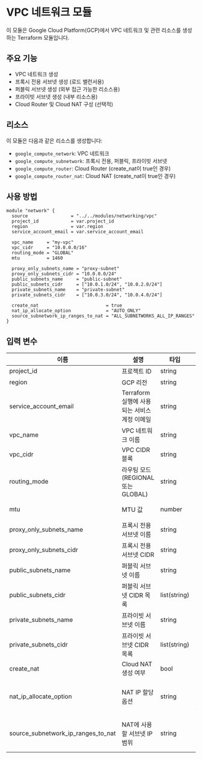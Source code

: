 # VPC 네트워크 모듈

이 모듈은 Google Cloud Platform(GCP)에서 VPC 네트워크 및 관련 리소스를 생성하는 Terraform 모듈입니다.

## 주요 기능

- VPC 네트워크 생성
- 프록시 전용 서브넷 생성 (로드 밸런서용)
- 퍼블릭 서브넷 생성 (외부 접근 가능한 리소스용)
- 프라이빗 서브넷 생성 (내부 리소스용)
- Cloud Router 및 Cloud NAT 구성 (선택적)

## 리소스

이 모듈은 다음과 같은 리소스를 생성합니다:

- `google_compute_network`: VPC 네트워크
- `google_compute_subnetwork`: 프록시 전용, 퍼블릭, 프라이빗 서브넷
- `google_compute_router`: Cloud Router (create_nat이 true인 경우)
- `google_compute_router_nat`: Cloud NAT (create_nat이 true인 경우)

## 사용 방법

```hcl
module "network" {
  source                = "../../modules/networking/vpc"
  project_id            = var.project_id
  region                = var.region
  service_account_email = var.service_account_email

  vpc_name     = "my-vpc"
  vpc_cidr     = "10.0.0.0/16"
  routing_mode = "GLOBAL"
  mtu          = 1460

  proxy_only_subnets_name = "proxy-subnet"
  proxy_only_subnets_cidr = "10.0.0.0/24"
  public_subnets_name     = "public-subnet"
  public_subnets_cidr     = ["10.0.1.0/24", "10.0.2.0/24"]
  private_subnets_name    = "private-subnet"
  private_subnets_cidr    = ["10.0.3.0/24", "10.0.4.0/24"]

  create_nat                         = true
  nat_ip_allocate_option             = "AUTO_ONLY"
  source_subnetwork_ip_ranges_to_nat = "ALL_SUBNETWORKS_ALL_IP_RANGES"
}
```

## 입력 변수

| 이름 | 설명 | 타입 | 필수 여부 |
|------|-------------|------|----------|
| project_id | 프로젝트 ID | string | 예 |
| region | GCP 리전 | string | 예 |
| service_account_email | Terraform 실행에 사용되는 서비스 계정 이메일 | string | 예 |
| vpc_name | VPC 네트워크 이름 | string | 예 |
| vpc_cidr | VPC CIDR 블록 | string | 예 |
| routing_mode | 라우팅 모드 (REGIONAL 또는 GLOBAL) | string | 예 |
| mtu | MTU 값 | number | 아니오 (기본값: 1460) |
| proxy_only_subnets_name | 프록시 전용 서브넷 이름 | string | 예 |
| proxy_only_subnets_cidr | 프록시 전용 서브넷 CIDR | string | 예 |
| public_subnets_name | 퍼블릭 서브넷 이름 | string | 예 |
| public_subnets_cidr | 퍼블릭 서브넷 CIDR 목록 | list(string) | 예 |
| private_subnets_name | 프라이빗 서브넷 이름 | string | 예 |
| private_subnets_cidr | 프라이빗 서브넷 CIDR 목록 | list(string) | 예 |
| create_nat | Cloud NAT 생성 여부 | bool | 예 |
| nat_ip_allocate_option | NAT IP 할당 옵션 | string | 예 (create_nat이 true인 경우) |
| source_subnetwork_ip_ranges_to_nat | NAT에 사용할 서브넷 IP 범위 | string | 예 (create_nat이 true인 경우) |
